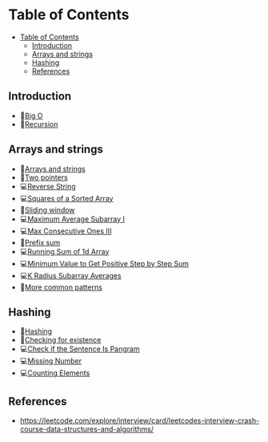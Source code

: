 # Table of Contents
- [Table of Contents](#table-of-contents)
  - [Introduction](#introduction)
  - [Arrays and strings](#arrays-and-strings)
  - [Hashing](#hashing)
  - [References](#references)

## Introduction

- 📝[Big O](leetcode/Introduction/Big-O.md)
- 📝[Recursion](leetcode/Introduction/Recursion.md)

## Arrays and strings
- 📝[Arrays and strings](leetcode/Arrays-and-strings/Arrays-and-strings.md)
- 📝[Two pointers](leetcode/Arrays-and-strings/Two-pointers.md)
- 💻[Reverse String](leetcode/Arrays-and-strings/Reverse-String.md)
- 💻[Squares of a Sorted Array](leetcode/Arrays-and-strings/Squares-of-a-Sorted-Array.md)
- 📝[Sliding window](leetcode/Arrays-and-strings/Sliding-window.md)
- 💻[Maximum Average Subarray I](leetcode/Arrays-and-strings/Maximum-Average-Subarray-I.md)
- 💻[Max Consecutive Ones III](leetcode/Arrays-and-strings/Max-Consecutive-Ones-III.md) 
- 📝[Prefix sum](leetcode/Arrays-and-strings/Prefix-sum.md)
- 💻[Running Sum of 1d Array](leetcode/Arrays-and-strings/Running-Sum-of-1d-Array.md)
- 💻[Minimum Value to Get Positive Step by Step Sum](leetcode/Arrays-and-strings/Minimum-Value-to-Get-Positive-Step-by-Step-Sum.md)
- 💻[K Radius Subarray Averages](leetcode/Arrays-and-strings/K-Radius-Subarray-Averages.md)
- 📝[More common patterns](leetcode/Arrays-and-strings/More-common-patterns.md)

## Hashing

- 📝[Hashing](leetcode/Hashing/Hashing.md)
- 📝[Checking for existence](leetcode/Hashing/Checking-for-existence.md)
- 💻[Check if the Sentence Is Pangram](leetcode/Hashing/Check-if-the-Sentence-Is-Pangram.md)
- 💻[Missing Number](leetcode/Hashing/Missing-Number.md)
- 💻[Counting Elements](leetcode/Hashing/Counting-Elements.md)
  

## References
- https://leetcode.com/explore/interview/card/leetcodes-interview-crash-course-data-structures-and-algorithms/